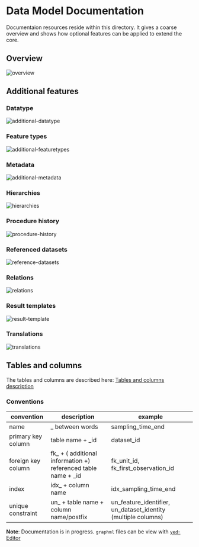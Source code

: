 # Data Model Documentation
Documentaion resources reside within this directory. It
gives a coarse overview and shows how optional features
can be applied to extend the core.

## Overview


![overview](https://github.com/52North/series-hibernate/blob/develop/docs/images/overview.png)

## Additional features

### Datatype

![additional-datatype](https://github.com/52North/series-hibernate/blob/develop/docs/images/additional-datatype.png)

### Feature types

![additional-featuretypes](https://github.com/52North/series-hibernate/blob/develop/docs/images/additional-featuretypes.png)

### Metadata

![additional-metadata](https://github.com/52North/series-hibernate/blob/develop/docs/images/additional-metadata.png)

### Hierarchies

![hierarchies](https://github.com/52North/series-hibernate/blob/develop/docs/images/hierarchies.png)

### Procedure history

![procedure-history](https://github.com/52North/series-hibernate/blob/develop/docs/images/additional-datatype.png)

### Referenced datasets

![reference-datasets](https://github.com/52North/series-hibernate/blob/develop/docs/images/procedure-history.png)

### Relations

![relations](https://github.com/52North/series-hibernate/blob/develop/docs/images/relations.png)

### Result templates

![result-template](https://github.com/52North/series-hibernate/blob/develop/docs/images/result-template.png)

### Translations

![translations](https://github.com/52North/series-hibernate/blob/develop/docs/images/translations.png)


## Tables and columns

The tables and columns are described here: [Tables and columns description](https://github.com/52North/series-hibernate/blob/develop/docs/tableMetadata.md)

### Conventions

| convention | description | example |
| --- | --- | --- |
| name | _ between words | sampling_time_end |
| primary key column | table name + _id | dataset_id |
| foreign key column | fk_ + ( additional information +) referenced table name + _id | fk_unit_id, fk_first_observation_id |
| index | idx_ + column name | idx_sampling_time_end |
| unique constraint | un_ + table name + column name/postfix | un_feature_identifier, un_dataset_identity (multiple columns) |


**Note**: Documentation is in progress. `graphml` files can
be view with [`yed`-Editor](https://www.yworks.com/products/yed)
